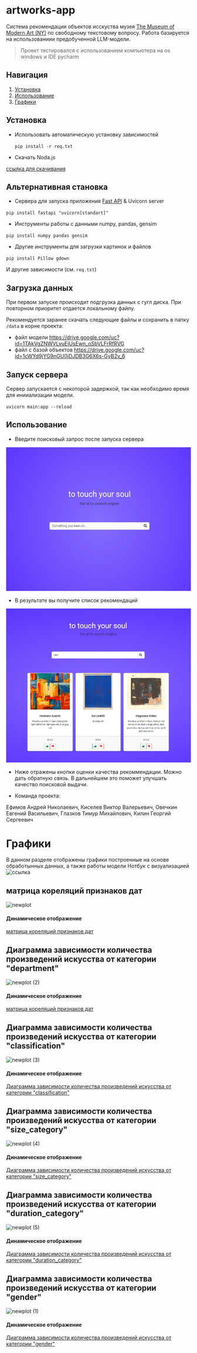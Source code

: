 # artworks-app

Система рекомендации объектов исскуства музея [The Museum of Modern Art (NY)](https://www.moma.org) по свободному текстовому вопросу. Работа базируется на использованиии предобученной LLM-модели.
> Проект тестировался с использованием компьютера на os windows и IDE pycharm

## Навигация
1. [Установка](#Установка)
2. [Использование](#Использование)
3. [Графики](#Графики)
## Установка
- Использовать автоматическую установку зависимостей

  `pip install -r req.txt`

- Скачать Noda.js

[ссылка для скачивания](https://nodejs.org/en)

## Альтернативная становка
  
- Сервера для запуска приложения [Fast API](https://fastapi.tiangolo.com/) & Uvicorn server

`pip install fastapi "uvicorn[standart]"`

- Инструменты работы с данными numpy, pandas, gensim

`pip install numpy pandas gensim`

- Другие инструменты для загрузки картинок и файлов

`pip install Pillow gdown`

И другие зависимости (см. `req.txt`)

## Загрузка данных

При первом запуске происходит подгрузка данных с гугл диска.
При повторном приоритет отдается локальному файлу. 

Рекомендуется заранее скачать следующие файлы и сохранить в папку `/data` в корне проекта:
- файл модели https://drive.google.com/uc?id=1TAkVgZNWVLvuEiUsEwn_oSbVLFrRfRVG
- файл с базой объектов https://drive.google.com/uc?id=1cWYd9jYG9nGU0jDJDB3G6X6s-GyB2v_6

## Запуск сервера

Сервер запускается с некоторой задержкой, так как необходимо время для инииализации модели.

`uvicorn main:app --reload`

## Использование

- Введите поисковый запрос после запуска сервера

![Alt text](image.png)

- В результате вы получите список рекомендаций

![Alt text](image-1.png)

- Ниже отражены кнопки оценки качества рекоммендации. Можно дать обратную связь. В дальнейшем это поможет улучшать качество поисковой выдачи.

- Команда проекта:

Ефимов Андрей Николаевич, Киселев Виктор Валерьевич, Овечкин Евгений Васильевич, Глазков Тимур Михайлович, Килин Георгий Сергеевич

# Графики

В данном разделе отображены графики построенные на основе обработынных данных, а также работы модели
Нотбук с визуализацией ![ссылка](./data_visualisation.ipynb)

## матрица кореляций признаков дат
![newplot](https://github.com/project-workshop-dataton/artworks-app/assets/68296704/17d6e044-eee8-4f97-8b37-03b3c824b7df)
#### Динамическое отображение
[матрица кореляций признаков дат](http://htmlpreview.github.io/?https://github.com/project-workshop-dataton/artworks-app/blob/development/plots/corr_heatmap.html)

## Диаграмма зависимости количества произведений искусства от категории "department"
![newplot (2)](https://github.com/project-workshop-dataton/artworks-app/assets/68296704/662c8874-c090-43d3-b8ea-ba33bc1785cd)
#### Динамическое отображение
[матрица кореляций признаков дат](http://htmlpreview.github.io/?https://github.com/project-workshop-dataton/artworks-app/blob/development/plots/diag1.html)


## Диаграмма зависимости количества произведений искусства от категории "classification"

![newplot (3)](https://github.com/project-workshop-dataton/artworks-app/assets/68296704/5e824f75-818f-49a3-a4ba-4feccbd99078)

#### Динамическое отображение
[Диаграмма зависимости количества произведений искусства от категории "classification"](http://htmlpreview.github.io/?https://github.com/project-workshop-dataton/artworks-app/blob/development/plots/diag2.html)

## Диаграмма зависимости количества произведений искусства от категории "size_category"
![newplot (4)](https://github.com/project-workshop-dataton/artworks-app/assets/68296704/69a723dc-b491-4a95-bce7-b94fafe06617)

#### Динамическое отображение
[Диаграмма зависимости количества произведений искусства от категории "size_category"](http://htmlpreview.github.io/?https://github.com/project-workshop-dataton/artworks-app/blob/development/plots/diag3.html)


## Диаграмма зависимости количества произведений искусства от категории "duration_category"
![newplot (5)](https://github.com/project-workshop-dataton/artworks-app/assets/68296704/3b303502-9df1-4c79-9a3b-bc72225e0466)

#### Динамическое отображение
[Диаграмма зависимости количества произведений искусства от категории "duration_category"](http://htmlpreview.github.io/?https://github.com/project-workshop-dataton/artworks-app/blob/development/plots/diag4.html)

## Диаграмма зависимости количества произведений искусства от категории "gender"
![newplot (1)](https://github.com/project-workshop-dataton/artworks-app/assets/68296704/662962df-2f25-41ae-8847-5781c83ca995)
#### Динамическое отображение
[Диаграмма зависимости количества произведений искусства от категории "gender"](http://htmlpreview.github.io/?https://github.com/project-workshop-dataton/artworks-app/blob/development/plots/diag5.html)
